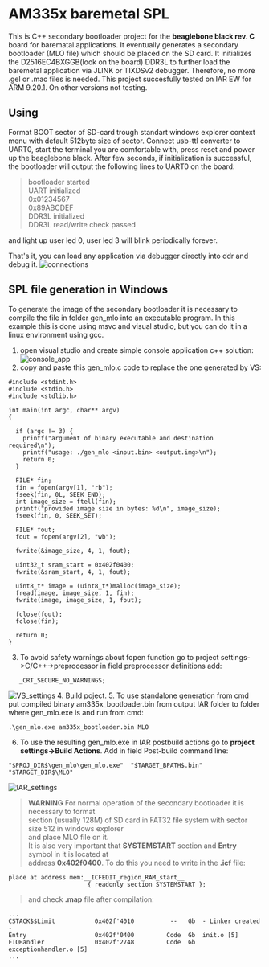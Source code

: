 # AM335x baremetal SPL

This is C++ secondary bootloader project for the **beaglebone black rev. C** board for barematal applications.
It eventually generates a secondary bootloader (MLO file) which should be placed on the SD card. It initializes the D2516EC4BXGGB(look on the board) DDR3L to further load the baremetal application via JLINK or TIXDSv2 debugger. Therefore, no more .gel or .mac files is needed.
This project succesfully tested on IAR EW for ARM 9.20.1. On other versions not testing.

## Using
Format BOOT sector of SD-card trough standart windows explorer context menu with default 512byte size of sector.
Connect usb-ttl converter to UART0, start the terminal you are comfortable with, press reset and power up the beaglebone black.
After few seconds, if initialization is successful, the bootloader will output the following lines to UART0 on the board:
> bootloader started  
> UART initialized   
> 0x01234567  
> 0x89ABCDEF    
> DDR3L initialized  
> DDR3L read/write check passed

and light up user led 0, user led 3 will blink periodically forever.

That's it, you can load any application via debugger directly into ddr and debug it. 
![connections](./pictures/connections.jpg)

## SPL file generation in Windows
To generate the image of the secondary bootloader it is necessary to compile the file in folder gen_mlo into an executable program. In this example this is done using msvc and visual studio, but you can do it in a linux environment using gcc.
1. open visual studio and create simple console application c++ solution:
![console_app](./pictures/VS_console_app.jpg)
2. copy and paste this gen_mlo.c code to replace the one generated by VS:
```
#include <stdint.h>
#include <stdio.h>
#include <stdlib.h>

int main(int argc, char** argv)
{

  if (argc != 3) {
    printf("argument of binary executable and destination required\n");
    printf("usage: ./gen_mlo <input.bin> <output.img>\n");
    return 0;
  }

  FILE* fin;
  fin = fopen(argv[1], "rb");
  fseek(fin, 0L, SEEK_END);
  int image_size = ftell(fin);
  printf("provided image size in bytes: %d\n", image_size);
  fseek(fin, 0, SEEK_SET);

  FILE* fout;
  fout = fopen(argv[2], "wb"); 
 
  fwrite(&image_size, 4, 1, fout);
 
  uint32_t sram_start = 0x402f0400;
  fwrite(&sram_start, 4, 1, fout);

  uint8_t* image = (uint8_t*)malloc(image_size);
  fread(image, image_size, 1, fin);
  fwrite(image, image_size, 1, fout);

  fclose(fout);
  fclose(fin);

  return 0;
}
```
3. To avoid safety warnings about fopen function
   go to project settings->C/C++->preprocessor in field preprocessor definitions
   add:
```
   _CRT_SECURE_NO_WARNINGS;
```
![VS_settings](./pictures/VS_settings.jpg)
4. Build poject.
5. To use standalone generation from cmd put compiled binary am335x_bootloader.bin from output IAR folder
   to folder where gen_mlo.exe is and run from cmd:
```
.\gen_mlo.exe am335x_bootloader.bin MLO
```
6. To use the resulting gen_mlo.exe in IAR postbuild actions go to 
 **project settings->Build Actions**. Add in field Post-build command line:
 ```
 "$PROJ_DIR$\gen_mlo\gen_mlo.exe"  "$TARGET_BPATH$.bin" "$TARGET_DIR$\MLO"
 ```
![IAR_settings](./pictures/IAR_settings.jpg)

> **WARNING**
> For normal operation of the secondary bootloader it is necessary to format   
> section (usually 128M) of SD card in FAT32 file system with sector size 512 in windows explorer   
> and place MLO file on it.   
> It is also very important that **SYSTEMSTART** section and **Entry** symbol in it is located at    
> address **0x402f0400**. To do this you need to write in the **.icf** file: 
```
place at address mem:__ICFEDIT_region_RAM_start__
                      { readonly section SYSTEMSTART }; 
``` 
> and check **.map** file after compilation:
```
...
CSTACK$$Limit           0x402f'4010          --   Gb  - Linker created -
Entry                   0x402f'0400         Code  Gb  init.o [5]
FIQHandler              0x402f'2748         Code  Gb  exceptionhandler.o [5]
...

```
 

    
